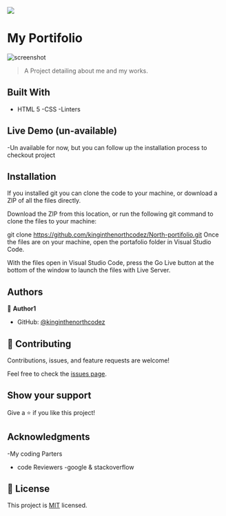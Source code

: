 ![](https://img.shields.io/badge/Microverse-blueviolet)

# My Portifolio
![screenshot](app_sceenshot.png)
> A Project detailing about me and my works.


## Built With

- HTML 5
-CSS
-Linters

## Live Demo (un-available)
-Un available for now, but you can follow up the installation process to checkout project

## Installation

If you installed git you can clone the code to your machine, or download a ZIP of all the files directly.

Download the ZIP from this location, or run the following git command to clone the files to your machine:

git clone https://github.com/kinginthenorthcodez/North-portifolio.git
Once the files are on your machine, open the portafolio folder in Visual Studio Code.

With the files open in Visual Studio Code, press the Go Live button at the bottom of the window to launch the files with Live Server.

## Authors

👤 **Author1**

- GitHub: [@kinginthenorthcodez](https://github.com/kinginthenorthcodez)

## 🤝 Contributing

Contributions, issues, and feature requests are welcome!

Feel free to check the [issues page](https://github.com/kinginthenorthcodez/North-portifolio/issues).

## Show your support

Give a ⭐️ if you like this project!

## Acknowledgments

-My coding Parters
- code Reviewers
-google & stackoverflow

## 📝 License

This project is [MIT](./MIT.md) licensed.
